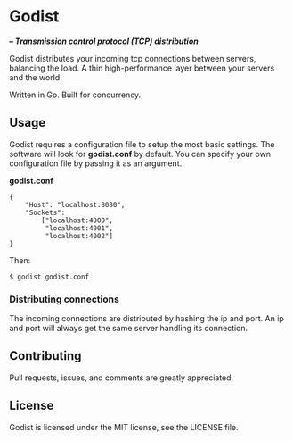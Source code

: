 # Godist
**– _Transmission control protocol (TCP) distribution_**

Godist distributes your incoming tcp connections between servers, balancing the load. A thin high-performance layer between your servers and the world.

Written in Go. Built for concurrency.

## Usage
Godist requires a configuration file to setup the most basic settings. The software will look for **godist.conf** by default. You can specify your own configuration file by passing it as an argument.

**godist.conf**

    {
		"Host": "localhost:8080",
		"Sockets": 
			["localhost:4000", 
			 "localhost:4001",
			 "localhost:4002"]
	}

Then:

    $ godist godist.conf

### Distributing connections
The incoming connections are distributed by hashing the ip and port. An ip and port will always get the same server handling its connection.

## Contributing

Pull requests, issues, and comments are greatly appreciated.

## License

Godist is licensed under the MIT license, see the LICENSE file.